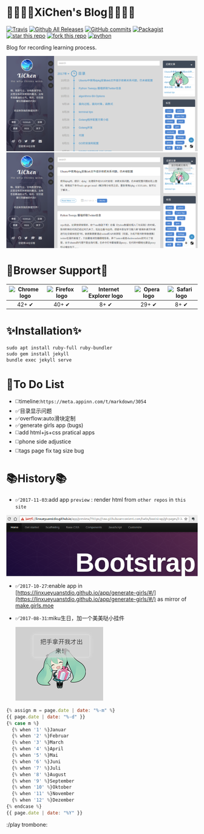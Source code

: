 # :green_heart::blue_heart::purple_heart::sparkling_heart:XiChen's Blog:sparkling_heart::purple_heart::blue_heart::green_heart:

[![Travis](https://img.shields.io/badge/build-passing-brightgreen.svg)](https://linxueyuanstdio.github.io/)
[![Github All Releases](https://img.shields.io/badge/downloads-74.3M%20latest%20version-green.svg)](https://github.com/LinXueyuanStdio/LinXueyuanStdio.github.io/archive/master.zip)
[![GitHub commits](https://img.shields.io/badge/commits-145-blue.svg)](145)
[![Packagist](https://img.shields.io/packagist/l/doctrine/orm.svg)](Apache-2.0)
[![star this repo](http://githubbadges.com/star.svg?user=LinXueyuanStdio&repo=LinXueyuanStdio.github.io&style=default)](https://github.com/LinXueyuanStdio/LinXueyuanStdio.github.io)
[![fork this repo](http://githubbadges.com/fork.svg?user=LinXueyuanStdio&repo=LinXueyuanStdio.github.io&style=default)](https://github.com/LinXueyuanStdio/LinXueyuanStdio.github.io/fork)
[![python](https://img.shields.io/badge/python-2.7%20&%203.6-ff69b4.svg)]()

Blog for recording learning process.

![](assets/README/0.png)
![](assets/README/1.png)

# :green_heart:Browser Support:green_heart:

| <img src="http://raphamorim.io/assets/images/browser-support/chrome.png" width="100px" height="100px" alt="Chrome logo"> | <img src="http://raphamorim.io/assets/images/browser-support/firefox.png" width="100px" height="100px" alt="Firefox logo"> | <img src="http://raphamorim.io/assets/images/browser-support/ie.png" width="100px" height="100px" alt="Internet Explorer logo"> | <img src="http://raphamorim.io/assets/images/browser-support/opera.png" width="100px" height="100px" alt="Opera logo"> | <img src="http://raphamorim.io/assets/images/browser-support/safari.png" width="100px" height="100px" alt="Safari logo"> |
|:---:|:---:|:---:|:---:|:---:|
| 42+ ✔ | 40+ ✔ | 8+ ✔ | 29+ ✔ |  8+ ✔ |

# :sparkles:Installation:sparkles:

```shell
sudo apt install ruby-full ruby-bundler
sudo gem install jekyll
bundle exec jekyll serve
```

# :notebook_with_decorative_cover:To Do List

- :white_medium_square:timeline:`https://meta.appinn.com/t/markdown/3054`
- :white_check_mark:目录显示问题
- :white_check_mark:overflow:auto滑块定制
- :white_check_mark:generate girls app (bugs)
- :white_medium_square:add html+js+css pratical apps
- :white_medium_square:phone side adjustice
- :white_medium_square:tags page fix tag size bug

# :books:History:books:
- :white_check_mark:`2017-11-03`:add app `preview` : render html from `other repos` in `this site`

![](assets/README/2.png)

- :white_check_mark:`2017-10-27`:enable app in [https://linxueyuanstdio.github.io/app/generate-girls/#/](https://linxueyuanstdio.github.io/app/generate-girls/#/) as mirror of [make.girls.moe](http://make.girls.moe)
- :white_check_mark:`2017-08-31`:miku生日，加一个美美哒小挂件

  ![](assets/README/miku.png)

<!-- Whitespace added for readability -->
```js
{% assign m = page.date | date: "%-m" %}
{{ page.date | date: "%-d" }}
{% case m %}
  {% when '1' %}Januar
  {% when '2' %}Februar
  {% when '3' %}March
  {% when '4' %}April
  {% when '5' %}Mai
  {% when '6' %}Juni
  {% when '7' %}Juli
  {% when '8' %}August
  {% when '9' %}September
  {% when '10' %}Oktober
  {% when '11' %}November
  {% when '12' %}Dezember
{% endcase %}
{{ page.date | date: "%Y" }}
```
:/play trombone:
